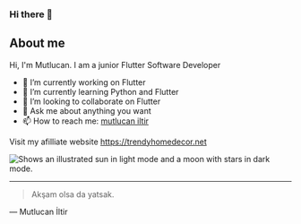 ### Hi there 👋
## About me

Hi, I'm Mutlucan. I am a junior Flutter Software Developer
- 🔭 I’m currently working on Flutter
- 🌱 I’m currently learning Python and Flutter
- 👯 I’m looking to collaborate on Flutter
- 💬 Ask me about anything you want
- 📫 How to reach me: [mutlucan iltir](https://www.instagram.com/mutlucaniltir)

Visit my afilliate website https://trendyhomedecor.net
<!--
**mutlucan-iltir/mutlucan-iltir** is a ✨ _special_ ✨ repository because its `README.md` (this file) appears on your GitHub profile.

Here are some ideas to get you started:

- 🔭 I’m currently working on ...
- 🌱 I’m currently learning ...
- 👯 I’m looking to collaborate on ...
- 🤔 I’m looking for help with ...
- 💬 Ask me about ...
- 📫 How to reach me: ...
- 😄 Pronouns: ...
- ⚡ Fun fact: ...
-->
<picture>
  <source media="(prefers-color-scheme: dark)" srcset="https://user-images.githubusercontent.com/25423296/163456776-7f95b81a-f1ed-45f7-b7ab-8fa810d529fa.png">
  <source media="(prefers-color-scheme: light)" srcset="https://user-images.githubusercontent.com/25423296/163456779-a8556205-d0a5-45e2-ac17-42d089e3c3f8.png">
  <img alt="Shows an illustrated sun in light mode and a moon with stars in dark mode." src="https://user-images.githubusercontent.com/25423296/163456779-a8556205-d0a5-45e2-ac17-42d089e3c3f8.png">
</picture>

---
> Akşam olsa da yatsak.

— Mutlucan İltir
